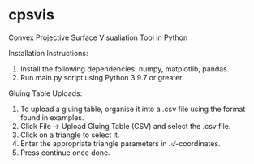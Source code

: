 # cpsvis
Convex Projective Surface Visualiation Tool in Python

Installation Instructions:

1. Install the following dependencies: numpy, matplotlib, pandas.
2. Run main.py script using Python 3.9.7 or greater.

Gluing Table Uploads:
1. To upload a gluing table, organise it into a .csv file using the format found in examples.
2. Click File -> Upload Gluing Table (CSV) and select the .csv file.
3. Click on a triangle to select it.
4. Enter the appropriate triangle parameters in 𝒜-coordinates.
5. Press continue once done.